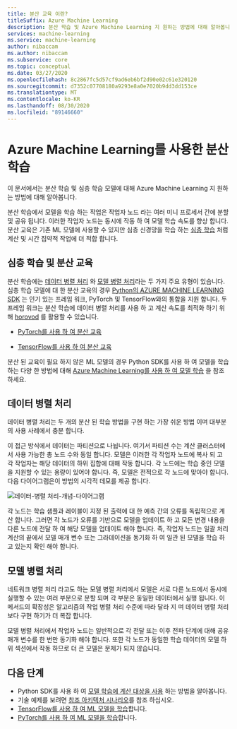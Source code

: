```yaml
---
title: 분산 교육 이란?
titleSuffix: Azure Machine Learning
description: 분산 학습 및 Azure Machine Learning 지 원하는 방법에 대해 알아봅니다.
services: machine-learning
ms.service: machine-learning
author: nibaccam
ms.author: nibaccam
ms.subservice: core
ms.topic: conceptual
ms.date: 03/27/2020
ms.openlocfilehash: 8c2867fc5d57cf9ad6eb6bf2d90e02c61e320120
ms.sourcegitcommit: d7352c07708180a9293e8a0e7020b9dd3dd153ce
ms.translationtype: MT
ms.contentlocale: ko-KR
ms.lasthandoff: 08/30/2020
ms.locfileid: "89146660"
---
```

# <a name="distributed-training-with-azure-machine-learning"></a>Azure Machine Learning를 사용한 분산 학습

이 문서에서는 분산 학습 및 심층 학습 모델에 대해 Azure Machine Learning 지 원하는 방법에 대해 알아봅니다. 

분산 학습에서 모델을 학습 하는 작업은 작업자 노드 라는 여러 미니 프로세서 간에 분할 및 공유 됩니다. 이러한 작업자 노드는 동시에 작동 하 여 모델 학습 속도를 향상 합니다. 분산 교육은 기존 ML 모델에 사용할 수 있지만 심층 신경망을 학습 하는 [심층 학습](concept-deep-learning-vs-machine-learning.md) 처럼 계산 및 시간 집약적 작업에 더 적합 합니다. 

## <a name="deep-learning-and-distributed-training"></a>심층 학습 및 분산 교육 

분산 학습에는 [데이터 병렬 처리](#data-parallelism) 와 [모델 병렬 처리](#model-parallelism)라는 두 가지 주요 유형이 있습니다. 심층 학습 모델에 대 한 분산 교육의 경우 [Python의 AZURE MACHINE LEARNING SDK](https://docs.microsoft.com/python/api/overview/azure/ml/intro?view=azure-ml-py) 는 인기 있는 프레임 워크, PyTorch 및 TensorFlow와의 통합을 지원 합니다. 두 프레임 워크는 분산 학습에 데이터 병렬 처리를 사용 하 고 계산 속도를 최적화 하기 위해 [horovod](https://horovod.readthedocs.io/en/latest/summary_include.html) 를 활용할 수 있습니다. 

* [PyTorch를 사용 하 여 분산 교육](how-to-train-pytorch.md#distributed-training)

* [TensorFlow를 사용 하 여 분산 교육](how-to-train-tensorflow.md#distributed-training)

분산 된 교육이 필요 하지 않은 ML 모델의 경우 Python SDK를 사용 하 여 모델을 학습 하는 다양 한 방법에 대해 [Azure Machine Learning를 사용 하 여 모델 학습](concept-train-machine-learning-model.md#python-sdk) 을 참조 하세요.

## <a name="data-parallelism"></a>데이터 병렬 처리

데이터 병렬 처리는 두 개의 분산 된 학습 방법을 구현 하는 가장 쉬운 방법 이며 대부분의 사용 사례에서 충분 합니다.

이 접근 방식에서 데이터는 파티션으로 나뉩니다. 여기서 파티션 수는 계산 클러스터에서 사용 가능한 총 노드 수와 동일 합니다. 모델은 이러한 각 작업자 노드에 복사 되 고 각 작업자는 해당 데이터의 하위 집합에 대해 작동 합니다. 각 노드에는 학습 중인 모델을 지원할 수 있는 용량이 있어야 합니다. 즉, 모델은 전적으로 각 노드에 맞아야 합니다. 다음 다이어그램은이 방법의 시각적 데모를 제공 합니다.

![데이터-병렬 처리-개념-다이어그램](./media/concept-distributed-training/distributed-training.svg)

각 노드는 학습 샘플과 레이블이 지정 된 출력에 대 한 예측 간의 오류를 독립적으로 계산 합니다. 그러면 각 노드가 오류를 기반으로 모델을 업데이트 하 고 모든 변경 내용을 다른 노드에 전달 하 여 해당 모델을 업데이트 해야 합니다. 즉, 작업자 노드는 일괄 처리 계산의 끝에서 모델 매개 변수 또는 그라데이션을 동기화 하 여 일관 된 모델을 학습 하 고 있는지 확인 해야 합니다. 

## <a name="model-parallelism"></a>모델 병렬 처리

네트워크 병렬 처리 라고도 하는 모델 병렬 처리에서 모델은 서로 다른 노드에서 동시에 실행할 수 있는 여러 부분으로 분할 되며 각 부분은 동일한 데이터에서 실행 됩니다. 이 메서드의 확장성은 알고리즘의 작업 병렬 처리 수준에 따라 달라 지 며 데이터 병렬 처리 보다 구현 하기가 더 복잡 합니다. 

모델 병렬 처리에서 작업자 노드는 일반적으로 각 전달 또는 이후 전파 단계에 대해 공유 매개 변수를 한 번만 동기화 해야 합니다. 또한 각 노드가 동일한 학습 데이터의 모델 하위 섹션에서 작동 하므로 더 큰 모델은 문제가 되지 않습니다.

## <a name="next-steps"></a>다음 단계

* Python SDK를 사용 하 여 [모델 학습에 계산 대상을 사용](how-to-set-up-training-targets.md) 하는 방법을 알아봅니다.
* 기술 예제를 보려면 [참조 아키텍처 시나리오](https://docs.microsoft.com/azure/architecture/reference-architectures/ai/training-deep-learning)를 참조 하십시오.
* [TensorFlow를 사용 하 여 ML 모델을 학습](how-to-train-tensorflow.md)합니다.
* [PyTorch를 사용 하 여 ML 모델을 학습](how-to-train-pytorch.md)합니다. 
